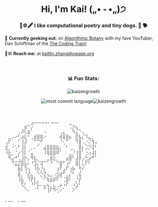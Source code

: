 <h1 align="center">Hi, I'm Kai! („• ֊ •„)੭ </h1>
<h3 align="center">📜⚙️🖋  I like computational poetry and tiny dogs.  🐾 🐕</h3>

🌿 **Currently geeking out:** on [Algorithmic Botany](https://natureofcode.com/) with my fave YouTuber, Dan Schiffman of the [The Coding Train!](https://www.youtube.com/watch?v=ARnf4ilr9Hc&list=PLRqwX-V7Uu6aBhR9QrBIsyybrnK7MCcYU)

🍄🕸️  **Reach me:** at [kaitlin.zhang@owasp.org](mailto:kaitlin.zhang@owasp.org)

<br/>

<h3 align="center">📊 Fun Stats:</h3>
<p align="center"><img align="center" src="https://github-readme-streak-stats.herokuapp.com/?user=kaizengrowth&theme=default&hide_border=true" alt="kaizengrowth" /> </p>
<p align="center"><img align="center" src="http://github-summary-cards.vercel.app/api/cards/most-commit-language?username=kaizengrowth&theme=github" alt="most commit language" /><img align="center" src="http://github-profile-summary-cards.vercel.app/api/cards/productive-time?username=kaizengrowth&theme=github&utcOffset=4" alt="kaizengrowth" /></p>


<br/>

  ⠀⠀⠀⠀⠀⠀⠀⠀ ⣀⣀⣀⣀⣀⡀⣀⣀⡀⠀⠀⠀⠀⠀⠀⠀⠀⠀⠀⠀
⠀⠀⠀⠀⠀⠀⣴⠒⡩⠀⠀⠀⠀⠀⠀⠀⠀⠀⠀⠀⢉⡲⣄⠀⠀⠀⠀⠀⠀
⠀⠀⠀⠀⢀⠼⢇⣶⠁⠀⠀⠀⠠⠀⠀⠀⠀⢀⣄⠀⠀⠳⣌⠑⢄⠀⠀⠀⠀
⠀⣀⡠⠔⢃⢴⣇⠃⢀⣾⣿⣿⠔⠀⠀⠀⠀⢾⣿⣿⡦⠀⣟⣧⡌⠹⣄⡀⠀
⢠⠏⢀⠀⠁⢸⡼⠀⠀⠉⢉⠋⠀⠀⠀⠀⠀⠈⢂⠉⠀⠀⠹⣿⠠⡐⢌⢻⠤
⣺⡀⠐⠡⠃⢸⡇⠀⡀⠄⠁⠀⣴⣿⣿⣿⣷⡄⠀⠃⢀⡀⠀⣿⡆⡨⡑⢽⠃
⠸⣗⡀⠈⡔⢹⡇⠈⣤⠀⠀⠀⠸⢿⣿⣿⠿⠁⠀⠀⣀⡘⢸⣿⠁⢐⢔⢼⡇
⠀⠻⣤⠚⢁⣸⡗⡄⠻⣧⡀⠀⠀⣀⣾⣕⡀⠀⠀⣴⣿⠃⣼⡿⡠⣓⡴⠛⠁
⠀⠀⠙⣭⣝⣿⣧⠆⠘⣹⡌⢽⠉⠁⠘⠀⠉⣿⠋⢰⠃⠀⣿⡇⢅⠏⠃⠀⠀
⠀⠀⠀⠀⣷⡇⢹⢢⠀⠸⡳⡘⡆⠀⠀⠀⢰⠏⣠⠏⢰⡷⠀⢛⠎⠀⠀⠀⠀
⠀⠀⠀⠀⣾⡀⠈⣞⣄⠀⠑⡑⣝⢤⣀⠠⣪⣾⠋⣀⡌⠃⢀⣮⠀⠀⠀⠀⠀
⠀⠀⠀⠀⢸⣧⠀⠹⡟⡇⡀⠈⠊⢷⣶⡾⠏⠈⢈⣿⠇⠀⡘⡞⠀⠀⠀⠀⠀
⠀⠀⠀⠀⠀⢫⡃⠀⠘⠋⡧⠄⣄⢦⡀⣄⢀⡴⠰⠏⠀⠰⣱⠃⠀⠀⠀⠀⠀
⠀⠀⠀⠀⠀⠀⠑⠄⠀⠈⠁⠀⠉⢸⠏⠻⢂⠔⠁⠀⠀⠕⠁⠀⠀⠀⠀⠀⠀
⠀⠀⠀⠀⠀⠀⠀⠀⠀⠀⠀⠀⠀⠀⠀⠀⠀⠀⠀⠀⠀⠀⠀⠀⠀⠀⠀⠀⠀
⠀⠀⠀⠀⠀⠀⠀⠀⠀⠀ ⠄⠤⠄⠀⠄⠤⠄⠀⠀⠀⠀⠀⠀⠀⠀⠀
